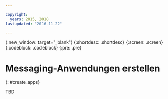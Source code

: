 ```yaml
---

copyright:
  years: 2015, 2018
lastupdated: "2016-11-22"

---
```


{:new_window: target="_blank"}
{:shortdesc: .shortdesc}
{:screen: .screen}
{:codeblock: .codeblock}
{:pre: .pre}

# Messaging-Anwendungen erstellen 
{: #create_apps}

TBD

<!-- begin STAGING ONLY -->

<!-- end STAGING ONLY -->

